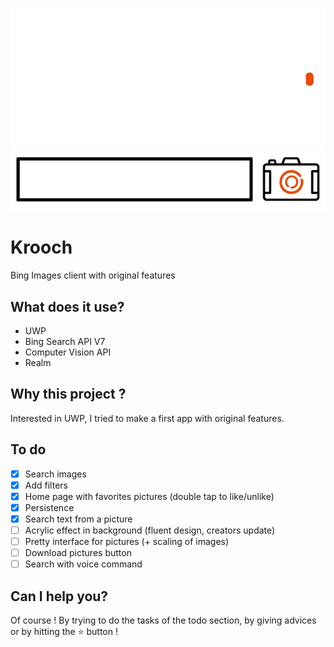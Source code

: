 ![logoA](./epicture/Assets/kroochlogo.gif)
![logoB](./epicture/Assets/kroochbar.gif)

# Krooch
Bing Images client with original features

## What does it use?
  - UWP
  - Bing Search API V7
  - Computer Vision API
  - Realm

## Why this project ?
Interested in UWP, I tried to make a first app with original features.

## To do
- [X] Search images
- [X] Add filters
- [X] Home page with favorites pictures (double tap to like/unlike)
- [X] Persistence
- [X] Search text from a picture
- [ ] Acrylic effect in background (fluent design, creators update)
- [ ] Pretty interface for pictures (+ scaling of images)
- [ ] Download pictures button
- [ ] Search with voice command

## Can I help you?
Of course ! By trying to do the tasks of the todo section, by giving advices or by hitting the :star: button !
